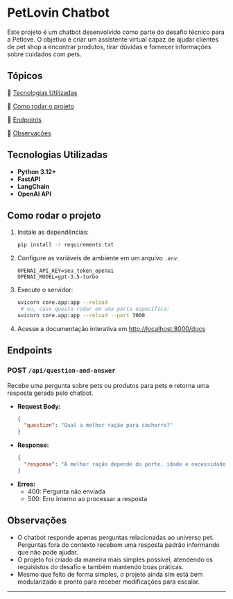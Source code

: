 # PetLovin Chatbot

Este projeto é um chatbot desenvolvido como parte do desafio técnico para a Petlove. O objetivo é criar um assistente virtual capaz de ajudar clientes de pet shop a encontrar produtos, tirar dúvidas e fornecer informações sobre cuidados com pets.

## Tópicos

:small_blue_diamond: [Tecnologias Utilizadas](#tecnologias-utilizadas)

:small_blue_diamond: [Como rodar o projeto](#como-rodar-o-projeto)

:small_blue_diamond: [Endpoints](#endpoints)

:small_blue_diamond: [Observações](#observações)

## Tecnologias Utilizadas
- **Python 3.12+**
- **FastAPI**
- **LangChain**
- **OpenAI API**

## Como rodar o projeto
1. Instale as dependências:
   ```bash
   pip install -r requirements.txt
   ```
2. Configure as variáveis de ambiente em um arquivo `.env`:
   ```env
   OPENAI_API_KEY=seu_token_openai
   OPENAI_MODEL=gpt-3.5-turbo
   ```
3. Execute o servidor:
   ```bash
   uvicorn core.app:app --reload 
    # ou, caso queira rodar em uma porta específica:
   uvicorn core.app:app --reload --port 3000
   ```
4. Acesse a documentação interativa em [http://localhost:8000/docs](http://localhost:8000/docs)

## Endpoints

### POST `/api/question-and-answer`
Recebe uma pergunta sobre pets ou produtos para pets e retorna uma resposta gerada pelo chatbot.

- **Request Body:**
  ```json
  {
    "question": "Qual a melhor ração para cachorro?"
  }
  ```
- **Response:**
  ```json
  {
    "response": "A melhor ração depende do porte, idade e necessidades do seu cachorro..."
  }
  ```
- **Erros:**
  - 400: Pergunta não enviada
  - 500: Erro interno ao processar a resposta


## Observações
- O chatbot responde apenas perguntas relacionadas ao universo pet. Perguntas fora do contexto recebem uma resposta padrão informando que não pode ajudar.
- O projeto foi criado da maneira mais simples possível, atendendo os requisistos do desafio e também mantendo boas práticas.
- Mesmo que feito de forma simples, o projeto ainda sim está bem modularizado e pronto para receber modificações para escalar.

---

